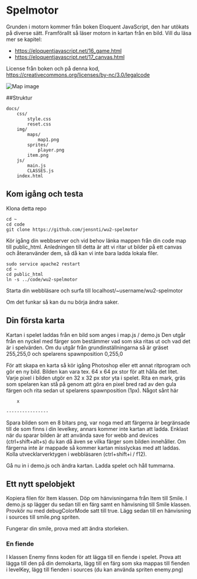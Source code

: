 # Spelmotor

Grunden i motorn kommer från boken Eloquent JavaScript, den har utökats på diverse sätt.
Framförallt så läser motorn in kartan från en bild.
Vill du läsa mer se kapitel:

* https://eloquentjavascript.net/16_game.html
* https://eloquentjavascript.net/17_canvas.html

License från boken och på denna kod, https://creativecommons.org/licenses/by-nc/3.0/legalcode

![Map image](https://raw.githubusercontent.com/jensnti/wu2-spelmotor/master/docs/img/maps/cavedude_map.png)

##Struktur

    docs/
        css/
            style.css
            reset.css
        img/
            maps/
                map1.png
            sprites/
                player.png
            item.png
        js/
            main.js
            CLASSES.js
        index.html

## Kom igång och testa

Klona detta repo

    cd ~
    cd code
    git clone https://github.com/jensnti/wu2-spelmotor

Kör igång din webbserver och vid behov länka mappen från din code map till public_html.
Anledningen till detta är att vi ritar ut bilder på ett canvas och återanvänder dem, så då kan vi inte bara
ladda lokala filer.

    sudo service apache2 restart
    cd ~
    cd public_html
    ln -s ../code/wu2-spelmotor

Starta din webbläsare och surfa till localhost/~username/wu2-spelmotor

Om det funkar så kan du nu börja ändra saker.

## Din första karta

Kartan i spelet laddas från en bild som anges i map.js / demo.js
Den utgår från en nyckel med färger som bestämmer vad som ska ritas ut och vad det är i spelvärden.
Om du utgår från grundinställningarna så är gräset 255,255,0 och spelarens spawnposition 0,255,0

För att skapa en karta så kör igång Photoshop eller ett annat ritprogram och gör en ny bild.
Bilden kan vara tex. 64 x 64 px stor för att hålla det litet. Varje pixel i bilden utgör en 32 x 32 px stor yta i spelet.
Rita en mark, gräs som spelaren kan stå på genom att göra en pixel bred rad av den gula färgen och rita sedan ut spelarens spawnposition (1px).
Något sånt här

        x
    
    ----------------

Spara bilden som en 8 bitars png, var noga med att färgerna är begränsade till de som finns i din levelkey, annars kommer inte kartan att ladda.
Enklast när du sparar bilden är att använda save for webb and devices (ctrl+shift+alt+s) du kan då även se vilka färger som bilden innehåller.
Om färgerna inte är mappade så kommer kartan misslyckas med att laddas. Kolla utvecklarverktygen i webbläsaren (ctrl+shift+i / f12).

Gå nu in i demo.js och ändra kartan.
Ladda spelet och håll tummarna.

## Ett nytt spelobjekt

Kopiera filen för Item klassen. Döp om hänvisningarna från Item till Smile.
I demo.js sp lägger du sedan till en färg samt en hänvisning till Smile klassen.
Provkör nu med debugColorMode satt till true. Lägg sedan till en hänvisning i
sources till smile.png spriten.

Fungerar din smile, prova med att ändra storleken.

### En fiende

I klassen Enemy finns koden för att lägga till en fiende i spelet. Prova att lägga till den på din demokarta,
lägg till en färg som ska mappas till fienden i levelKey, lägg till fienden i sources (du kan använda spriten enemy.png)
